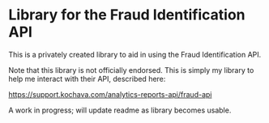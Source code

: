 # Library for the Fraud Identification API

This is a privately created library to aid in using the Fraud Identification API.

Note that this library is not officially endorsed. 
This is simply my library to help me interact with their API, described here:

https://support.kochava.com/analytics-reports-api/fraud-api

A work in progress; will update readme as library becomes usable.
